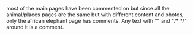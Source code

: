 most of the main pages have been commented on but since all the animal/places pages are the same but with different content and photos, only the african elephant page has comments. Any text with "<!-- -->" and "/* */" around it is a comment.
